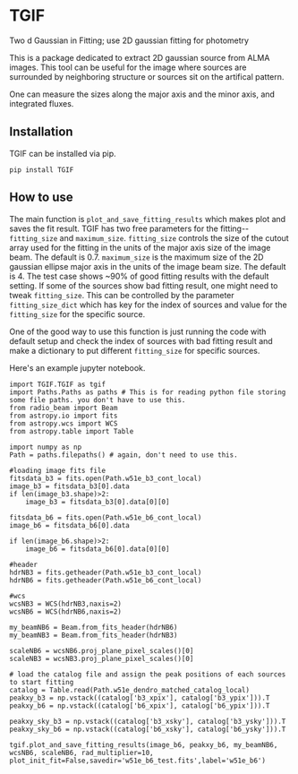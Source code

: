 # TGIF
Two d Gaussian in Fitting; use 2D gaussian fitting for photometry

This is a package dedicated to extract 2D gaussian source from ALMA images. 
This tool can be useful for the image where sources are surrounded by neighboring structure or sources sit on the artifical pattern.

One can measure the sizes along the major axis and the minor axis, and integrated fluxes.

## Installation

TGIF can be installed via pip.

``` pip install TGIF ```

## How to use
The main function is ```plot_and_save_fitting_results``` which makes plot and saves the fit result.
TGIF has two free parameters for the fitting--```fitting_size``` and ```maximum_size```.
```fitting_size``` controls the size of the cutout array used for the fitting in the units of the major axis size of the image beam. The default is 0.7.
```maximum_size``` is the maximum size of the 2D gaussian ellipse major axis in the units of the image beam size. The default is 4.
The test case shows ~90% of good fitting results with the default setting. If some of the sources show bad fitting result, one might need to tweak ```fitting_size```. 
This can be controlled by the parameter ```fitting_size_dict``` which has key for the index of sources and value for the ```fitting_size``` for the specific source.

One of the good way to use this function is just running the code with default setup and check the index of sources with bad fitting result and make a dictionary to put different ```fitting_size``` for specific sources.


Here's an example jupyter notebook.
```
import TGIF.TGIF as tgif 
import Paths.Paths as paths # This is for reading python file storing some file paths. you don't have to use this.
from radio_beam import Beam
from astropy.io import fits
from astropy.wcs import WCS
from astropy.table import Table

import numpy as np
Path = paths.filepaths() # again, don't need to use this.

#loading image fits file
fitsdata_b3 = fits.open(Path.w51e_b3_cont_local)
image_b3 = fitsdata_b3[0].data
if len(image_b3.shape)>2:
    image_b3 = fitsdata_b3[0].data[0][0]
    
fitsdata_b6 = fits.open(Path.w51e_b6_cont_local)
image_b6 = fitsdata_b6[0].data

if len(image_b6.shape)>2:
    image_b6 = fitsdata_b6[0].data[0][0]

#header
hdrNB3 = fits.getheader(Path.w51e_b3_cont_local)  
hdrNB6 = fits.getheader(Path.w51e_b6_cont_local)

#wcs
wcsNB3 = WCS(hdrNB3,naxis=2)
wcsNB6 = WCS(hdrNB6,naxis=2)

my_beamNB6 = Beam.from_fits_header(hdrNB6)
my_beamNB3 = Beam.from_fits_header(hdrNB3)

scaleNB6 = wcsNB6.proj_plane_pixel_scales()[0]
scaleNB3 = wcsNB3.proj_plane_pixel_scales()[0]

# load the catalog file and assign the peak positions of each sources to start fitting
catalog = Table.read(Path.w51e_dendro_matched_catalog_local)
peakxy_b3 = np.vstack((catalog['b3_xpix'], catalog['b3_ypix'])).T
peakxy_b6 = np.vstack((catalog['b6_xpix'], catalog['b6_ypix'])).T

peakxy_sky_b3 = np.vstack((catalog['b3_xsky'], catalog['b3_ysky'])).T
peakxy_sky_b6 = np.vstack((catalog['b6_xsky'], catalog['b6_ysky'])).T

tgif.plot_and_save_fitting_results(image_b6, peakxy_b6, my_beamNB6, wcsNB6, scaleNB6, rad_multiplier=10, plot_init_fit=False,savedir='w51e_b6_test.fits',label='w51e_b6')

```


